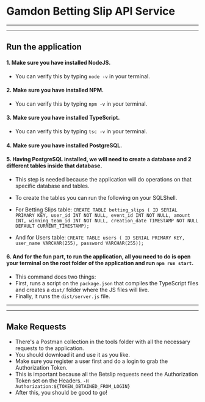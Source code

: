 # Gamdon Betting Slip API Service

--------------------------------------------
--------------------------------------------

## Run the application

#### 1. Make sure you have installed NodeJS.
- You can verify this by typing `node -v` in your terminal.

#### 2. Make sure you have installed NPM.
- You can verify this by typing `npm -v` in your terminal.

#### 3. Make sure you have installed TypeScript.
- You can verify this by typing `tsc -v` in your terminal.
  
#### 4. Make sure you have installed PostgreSQL.

#### 5. Having PostgreSQL installed, we will need to create a database and 2 different tables inside that database.
- This step is needed because the application will do operations on that specific database and tables.
- To create the tables you can run the following on your SQLShell.
- For Betting Slips table:
`CREATE TABLE betting_slips (
ID SERIAL PRIMARY KEY,
user_id INT NOT NULL,
event_id INT NOT NULL,
amount INT,
winning_team_id INT NOT NULL,
creation_date TIMESTAMP NOT NULL DEFAULT CURRENT_TIMESTAMP);`

- And for Users table:
`CREATE TABLE users (
ID SERIAL PRIMARY KEY,
user_name VARCHAR(255),
password VARCHAR(255));`

#### 6. And for the fun part, to run the application, all you need to do is open your terminal on the root folder of the application and run `npm run start`. 
- This command does two things:
- First, runs a script on the `package.json` that compiles the TypeScript files and creates a `dist/` folder where the JS files will live. 
- Finally, it runs the `dist/server.js` file.

--------------------------------------------
--------------------------------------------

## Make Requests

- There's a Postman collection in the tools folder with all the necessary requests to the application.
- You should download it and use it as you like.
- Make sure you register a user first and do a login to grab the Authorization Token.
- This is important because all the Betslip requests need the Authorization Token set on the Headers.
`-H Authorization:${TOKEN_OBTAINED_FROM_LOGIN}`
- After this, you should be good to go!